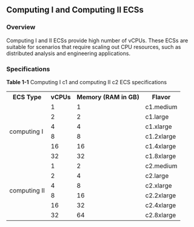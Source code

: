 ## Computing I and Computing II ECSs

### Overview

Computing I and II ECSs provide high number of vCPUs. These ECSs are suitable
for scenarios that require scaling out CPU resources, such as distributed
analysis and engineering applications.

### Specifications

**Table 1-1** Computing I c1 and computing II c2 ECS specifications
<table>
      <tr>
         <th>ECS Type</th>
         <th>vCPUs</th>
         <th>Memory (RAM in GB)</th>
         <th>Flavor</th> 
      </tr> 
      <tr>
         <td rowspan="6">computing I</td>
         <td>1</td>
         <td>1</td>
         <td>c1.medium</td>
      </tr>
      <tr>
         <td>2</td>
         <td>2</td>
         <td>c1.large</td>
      </tr>
      <tr>
         <td>4</td>
         <td>4</td>
         <td>c1.xlarge</td>
      </tr>
      <tr>
         <td>8</td>
         <td>8</td>
         <td>c1.2xlarge</td>
      </tr>
      <tr>
         <td>16</td>
         <td>16</td>
         <td>c1.4xlarge</td>
      </tr>
      <tr>
         <td>32</td>
         <td>32</td>
         <td>c1.8xlarge</td>
      </tr>
 <tr>
         <td rowspan="6">computing II</td>
         <td>1</td>
         <td>2</td>
         <td>c2.medium</td>
      </tr>
      <tr>
         <td>2</td>
         <td>4</td>
         <td>c2.large</td>
      </tr>
      <tr>
         <td>4</td>
         <td>8</td>
         <td>c2.xlarge</td>
      </tr>
      <tr>
         <td>8</td>
         <td>16</td>
         <td>c2.2xlarge</td>
      </tr>
      <tr>
         <td>16</td>
         <td>32</td>
         <td>c2.4xlarge</td>
      </tr>
      <tr>
         <td>32</td>
         <td>64</td>
         <td>c2.8xlarge</td>
      </tr>

